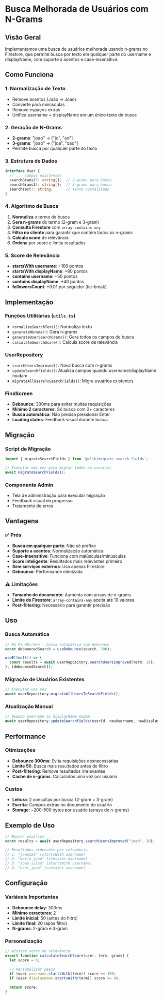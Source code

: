 # Busca Melhorada de Usuários com N-Grams

## Visão Geral

Implementamos uma busca de usuários melhorada usando n-grams no Firestore, que permite busca por texto em qualquer parte do username e displayName, com suporte a acentos e case-insensitive.

## Como Funciona

### 1. Normalização de Texto
- Remove acentos (João → Joao)
- Converte para minúsculas
- Remove espaços extras
- Unifica username + displayName em um único texto de busca

### 2. Geração de N-Grams
- **2-grams**: "joao" → ["jo", "ao"]
- **3-grams**: "joao" → ["joa", "oao"]
- Permite busca por qualquer parte do texto

### 3. Estrutura de Dados
```typescript
interface User {
  // ... campos existentes
  searchGrams2?: string[];  // 2-grams para busca
  searchGrams3?: string[];  // 3-grams para busca
  searchText?: string;      // Texto normalizado
}
```

### 4. Algoritmo de Busca
1. **Normaliza** o termo de busca
2. **Gera n-grams** do termo (2-gram e 3-gram)
3. **Consulta Firestore** com `array-contains-any`
4. **Filtra no cliente** para garantir que contém todos os n-grams
5. **Calcula score** de relevância
6. **Ordena** por score e limita resultados

### 5. Score de Relevância
- **startsWith username**: +100 pontos
- **startsWith displayName**: +80 pontos
- **contains username**: +50 pontos
- **contains displayName**: +40 pontos
- **followersCount**: +0.01 por seguidor (tie-break)

## Implementação

### Funções Utilitárias (`utils.ts`)
- `normalizeSearchText()`: Normaliza texto
- `generateNGrams()`: Gera n-grams
- `generateUserSearchGrams()`: Gera todos os campos de busca
- `calculateSearchScore()`: Calcula score de relevância

### UserRepository
- `searchUsersImproved()`: Nova busca com n-grams
- `updateSearchFields()`: Atualiza campos quando username/displayName mudam
- `migrateAllUsersToSearchFields()`: Migra usuários existentes

### FindScreen
- **Debounce**: 300ms para evitar muitas requisições
- **Mínimo 2 caracteres**: Só busca com 2+ caracteres
- **Busca automática**: Não precisa pressionar Enter
- **Loading states**: Feedback visual durante busca

## Migração

### Script de Migração
```typescript
import { migrateSearchFields } from '@/lib/migrate-search-fields';

// Executar uma vez para migrar todos os usuários
await migrateSearchFields();
```

### Componente Admin
- Tela de administração para executar migração
- Feedback visual do progresso
- Tratamento de erros

## Vantagens

### ✅ Prós
- **Busca em qualquer parte**: Não só prefixo
- **Suporte a acentos**: Normalização automática
- **Case-insensitive**: Funciona com maiúsculas/minúsculas
- **Score inteligente**: Resultados mais relevantes primeiro
- **Sem serviços externos**: Usa apenas Firestore
- **Debounce**: Performance otimizada

### ⚠️ Limitações
- **Tamanho do documento**: Aumenta com arrays de n-grams
- **Limite do Firestore**: `array-contains-any` aceita até 10 valores
- **Post-filtering**: Necessário para garantir precisão

## Uso

### Busca Automática
```typescript
// No FindScreen - busca automática com debounce
const debouncedSearch = useDebounce(search, 300);

useEffect(() => {
  const results = await userRepository.searchUsersImproved(term, 20);
}, [debouncedSearch]);
```

### Migração de Usuários Existentes
```typescript
// Executar uma vez
await userRepository.migrateAllUsersToSearchFields();
```

### Atualização Manual
```typescript
// Quando username ou displayName mudam
await userRepository.updateSearchFields(userId, newUsername, newDisplayName);
```

## Performance

### Otimizações
- **Debounce 300ms**: Evita requisições desnecessárias
- **Limite 50**: Busca mais resultados antes do filtro
- **Post-filtering**: Remove resultados irrelevantes
- **Cache de n-grams**: Calculados uma vez por usuário

### Custos
- **Leitura**: 2 consultas por busca (2-gram + 3-gram)
- **Escrita**: Campos extras no documento do usuário
- **Storage**: ~200-500 bytes por usuário (arrays de n-grams)

## Exemplo de Uso

```typescript
// Buscar usuários
const results = await userRepository.searchUsersImproved("joao", 20);

// Resultados ordenados por relevância
// 1. "joao123" (startsWith username)
// 2. "maria_joao" (contains username)
// 3. "joao_silva" (startsWith username)
// 4. "user_joao" (contains username)
```

## Configuração

### Variáveis Importantes
- **Debounce delay**: 300ms
- **Mínimo caracteres**: 2
- **Limite inicial**: 50 (antes do filtro)
- **Limite final**: 20 (após filtro)
- **N-grams**: 2-gram e 3-gram

### Personalização
```typescript
// Ajustar score de relevância
export function calculateSearchScore(user, term, grams) {
  let score = 0;
  
  // Personalizar pesos
  if (user.username.startsWith(term)) score += 100;
  if (user.displayName.startsWith(term)) score += 80;
  
  return score;
}
``` 